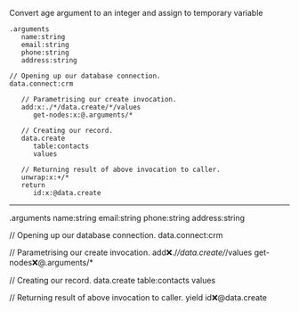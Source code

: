 Convert age argument to an integer and assign to temporary variable

```hyperlambda
.arguments
   name:string
   email:string
   phone:string
   address:string

// Opening up our database connection.
data.connect:crm

   // Parametrising our create invocation.
   add:x:./*/data.create/*/values
      get-nodes:x:@.arguments/*

   // Creating our record.
   data.create
      table:contacts
      values

   // Returning result of above invocation to caller.
   unwrap:x:+/*
   return
      id:x:@data.create
```
---
.arguments
   name:string
   email:string
   phone:string
   address:string

// Opening up our database connection.
data.connect:crm

   // Parametrising our create invocation.
   add:x:./*/data.create/*/values
      get-nodes:x:@.arguments/*

   // Creating our record.
   data.create
      table:contacts
      values

   // Returning result of above invocation to caller.
   yield
      id:x:@data.create
